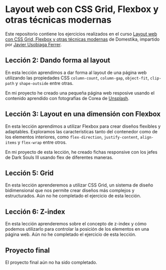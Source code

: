 # Layout web con CSS Grid, Flexbox y otras técnicas modernas

Este repositorio contiene los ejercicios realizados en el curso [Layout web con CSS Grid, Flexbox y otras técnicas modernas](https://www.domestika.org/es/courses/389-layout-web-con-css-grid-flexbox-y-otras-tecnicas-modernas) de Domestika, impartido por [Javier Usobiaga Ferrer](https://www.domestika.org/es/htmlboy).

## Lección 2: Dando forma al layout

En esta lección aprendimos a dar forma al layout de una página web utilizando las propiedades CSS `column-count`, `column-gap`, `object-fit`, `clip-path` y `shape-outside` entre otras.

En mi proyecto he creado una pequeña página web resposive usando el contenido aprendido con fotografías de Corea de [Unsplash](https://unsplash.com/es).

## Lección 3: Layout en una dimensión con Flexbox

En esta lección aprendimos a utilizar Flexbox para crear diseños flexibles y adaptables. Exploramos las características tanto del contenedor como de los elementos interiores, como `flex-direction`, `justify-content`, `align-items` y `flex-wrap` entre otros.

En mi proyecto de esta lección, he creado fichas responsive con los jefes de Dark Souls III usando flex de diferentes maneras.

## Lección 5: Grid

En esta lección aprenderemos a utilizar CSS Grid, un sistema de diseño bidimensional que nos permite crear diseños más complejos y estructurados. Aún no he completado el ejercicio de esta lección.

## Lección 6: Z-index

En esta lección aprenderemos sobre el concepto de z-index y cómo podemos utilizarlo para controlar la posición de los elementos en una página web. Aún no he completado el ejercicio de esta lección.

## Proyecto final

El proyecto final aún no ha sido completado. 

